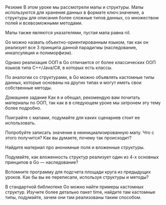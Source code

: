 Резюме
В этом уроке мы рассмотрели мапы и структуры. Мапы используются для хранения данных в формате ключ:значение, а структуры для описания более сложные типов данных, со множеством полей и всевозможными методами.

Мапы также являются указателями, пустая мапа равна nil.

Go можно назвать объектно-ориентированным языком, так как он реализует все 3 принципа данной парадигмы (наследование, инкапсуляция и полиморфизм).

Однако реализация ООП в Go отличается от более классических ООП языков типа С++/Java/C#, в которых есть классы.

По аналогии со структурами, в Go можно объявлять кастомные типы данных, которые основаны на других типах и могут иметь свои собственные методы.

Домашнее задание
Как я и обещал, рекомендую вам почитать материалы по ООП, так как в в следующем уроке мы затронем эту тему более подробно.

Поиграйте с мапами, подумайте для каких сценариев стоит ее использовать.

Попробуйте записать значение в неинициализированную мапу. Что с этого получится? Как вы думаете, почему так происходит?

Найдите материал про анонимные поля и вложенные структуры.

Подумайте, как вложенность структур реализует один из 4-х основных принципов в Go — наследование?

Вспомните программу для подсчета площади круга из предыдущих уроков. Как бы вы ее переписали, используя структуры и методы?

В стандартной библиотеке Go можно найти примеры кастомных структур. Изучите более детально пакет time, найдите там кастомные типы, подумайте, зачем они там реализованы таким способом.